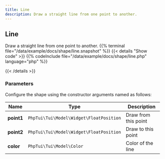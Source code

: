 ```yaml
---
title: Line
description: Draw a straight line from one point to another.
---
```

## Line

Draw a straight line from one point to another.
{{% terminal file="/data/example/docs/shape/line.snapshot" %}}
{{< details "Show code"  >}}
{{% codeInclude file="/data/example/docs/shape/line.php" language="php" %}}

{{< /details >}}
### Parameters

Configure the shape using the constructor arguments named as follows:

| Name | Type | Description |
| --- | --- | --- |
| **point1** | `PhpTui\Tui\Model\Widget\FloatPosition` | Draw from this point |
| **point2** | `PhpTui\Tui\Model\Widget\FloatPosition` | Draw to this point |
| **color** | `PhpTui\Tui\Model\Color` | Color of the line |